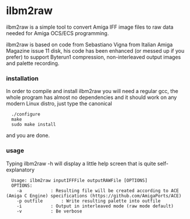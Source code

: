 # ilbm2raw

ilbm2raw is a simple tool to convert Amiga IFF image files to raw data needed for Amiga OCS/ECS programming.  

ilbm2raw is based on code from Sebastiano Vigna from Italian Amiga Magazine issue 11 disk, his code has been enhanced (or messed up if you prefer) to support Byterun1 compression, non-interleaved output images and palette recording.

### installation

In order to compile and install ilbm2raw you will need a regular gcc, the whole program has almost no dependencies and it should work on any modern Linux distro, just type the canonical
```
  ./configure
  make
  sudo make install
```

and you are done.

### usage

Typing ilbm2raw -h will display a little help screen that is quite self-explanatory

```
  Usage: ilbm2raw inputIFFFile outputRAWFile [OPTIONS]
  OPTIONS:
    -a		     : Resulting file will be created according to ACE (Amiga C Engine) specifications (https://github.com/AmigaPorts/ACE)
    -p outfile       : Write resulting palette into outfile
    -i 		     : Output in interleaved mode (raw mode default)
    -v		     : Be verbose

```

